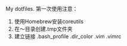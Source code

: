 My dotfiles.
第一次使用注意：
1. 使用Homebrew安装coreutils
2. 在～目录创建.tmp文件夹
3. 建立链接 .bash_profile  .dir_color  .vim  .vimrc
